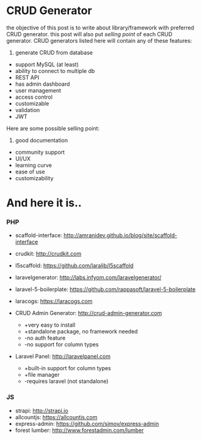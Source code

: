 # CRUD Generator

the objective of this post is to write about library/framework with preferred CRUD generator. this post will also put _selling point_ of each CRUD generator. CRUD generators listed here will contain any of these features:

1. generate CRUD from database
- support MySQL (at least)
- ability to connect to multiple db
- REST API
- has admin dashboard
- user management
- access control
- customizable
- validation
- JWT

Here are some possible selling point:

1. good documentation
- community support
- UI/UX
- learning curve
- ease of use
- customizability

# And here it is..

### PHP
- scaffold-interface: http://amranidev.github.io/blog/site/scaffold-interface
- crudkit: http://crudkit.com
- l5scaffold: https://github.com/laralib/l5scaffold
- laravelgenerator: http://labs.infyom.com/laravelgenerator/
- laravel-5-boilerplate: https://github.com/rappasoft/laravel-5-boilerplate
- laracogs: https://laracogs.com
- CRUD Admin Generator: http://crud-admin-generator.com
  - +very easy to install
  - +standalone package, no framework needed
  - -no auth feature
  - -no support for column types
 
- Laravel Panel: http://laravelpanel.com
  - +built-in support for column types
  - +file manager
  - -requires laravel (not standalone)

### JS
- strapi: http://strapi.io
- allcountjs: https://allcountjs.com
- express-admin: https://github.com/simov/express-admin
- forest lumber: http://www.forestadmin.com/lumber

